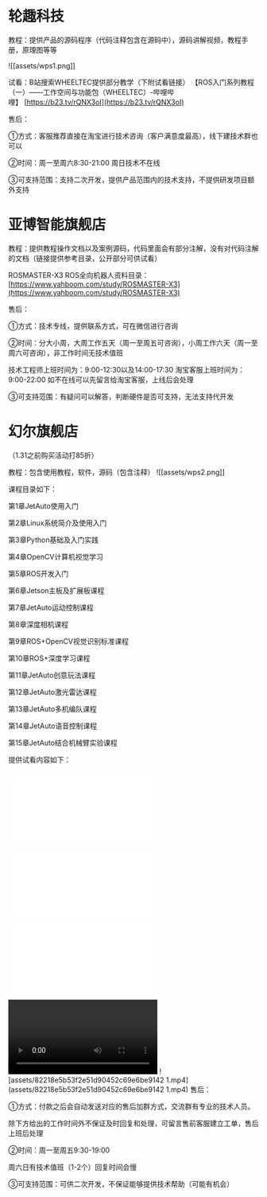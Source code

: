 # **轮趣科技**

教程：提供产品的源码程序（代码注释包含在源码中），源码讲解视频，教程手册，原理图等等

![[assets/wps1.png]]

试看：B站搜索WHEELTEC提供部分教学（下附试看链接）
【ROS入门系列教程（一）——工作空间与功能包（WHEELTEC）-哔哩哔哩】 [https://b23.tv/rQNX3oI](https://b23.tv/rQNX3oI)

售后：

①方式：客服推荐直接在淘宝进行技术咨询（客户满意度最高），线下建技术群也可以

②时间：周一至周六8:30-21:00 周日技术不在线

③可支持范围：支持二次开发，提供产品范围内的技术支持，不提供研发项目额外支持

# **亚博智能旗舰店**

教程：提供教程操作文档以及案例源码，代码里面会有部分注解，没有对代码注解的文档（链接提供参考目录，公开部分可供试看）

ROSMASTER-X3 ROS全向机器人资料目录：[https://www.yahboom.com/study/ROSMASTER-X3](https://www.yahboom.com/study/ROSMASTER-X3)

售后：

①方式：技术专线，提供联系方式，可在微信进行咨询

②时间：分大小周，大周工作五天（周一至周五可咨询），小周工作六天（周一至周六可咨询），非工作时间无技术值班

技术工程师上班时间为：9:00-12:30以及14:00-17:30
淘宝客服上班时间为：9:00-22:00
如不在线可以先留言给淘宝客服，上线后会处理

③可支持范围：有疑问可以解答，判断硬件是否可支持，无法支持代开发

# **幻尔旗舰店**

（1.31之前购买活动打85折）

教程：包含使用教程，软件，源码（包含注释）
![[assets/wps2.png]]


课程目录如下：

第1章JetAuto使用入门

第2章Linux系统简介及使用入门

第3章Python基础及入门实践

第4章OpenCV计算机视觉学习

第5章ROS开发入门

第6章Jetson主板及扩展板课程

第7章JetAuto运动控制课程

第8章深度相机课程

第9章ROS+OpenCV视觉识别标准课程

第10章ROS+深度学习课程

第11章JetAuto创意玩法课程

第12章JetAuto激光雷达课程

第13章JetAuto多机编队课程

第14章JetAuto语音控制课程

第15章JetAuto结合机械臂实验课程

提供试看内容如下：

![assets/1.无人驾驶课程.pdf](assets/1.无人驾驶课程.pdf)
![docs/device/car_shopping/第6课_人体跟踪.pdf](docs/device/car_shopping/第6课_人体跟踪.pdf)
![docs/device/car_shopping/第11课_图像处理—形态学处理.pdf](docs/device/car_shopping/第11课_图像处理—形态学处理.pdf)
![assets/dca901c006db20111c474e20759d9edf.mp4](assets/dca901c006db20111c474e20759d9edf.mp4)
![assets/82218e5b53f2e51d90452c69e6be9142 1.mp4](assets/82218e5b53f2e51d90452c69e6be9142 1.mp4)
售后：

①方式：付款之后会自动发送对应的售后加群方式，交流群有专业的技术人员。

除下方给出的工作时间外不保证及时回复和处理，可留言售前客服建立工单，售后上班后处理

②时间：周一至周五9:30-19:00

周六日有技术值班（1-2个）回复时间会慢

③可支持范围：可供二次开发，不保证能够提供技术帮助（可能有机会）
